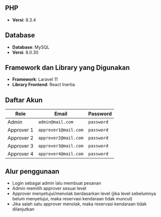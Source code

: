 ## PHP

-   **Versi**: 8.3.4

## Database

-   **Database**: MySQL
-   **Versi**: 8.0.30

## Framework dan Library yang Digunakan

-   **Framework**: Laravel 11
-   **Library Frontend**: React Inertia

## Daftar Akun

| Role       | Email                | Password   |
| ---------- | -------------------- | ---------- |
| Admin      | `admin@mail.com`     | `password` |
| Approver 1 | `approver1@mail.com` | `password` |
| Approver 2 | `approver2@mail.com` | `password` |
| Approver 3 | `approver3@mail.com` | `password` |
| Approver 4 | `approver4@mail.com` | `password` |

## Alur penggunaan

-   Login sebagai admin lalu membuat pesanan
-   Admin memilih approver sesuai level
-   Approver menyetujui/menolak berdasarkan level (jika level sebelumnya belum menyetujui, maka reservasi kendaraan tidak muncul)
-   Jika salah satu approver menolak, maka reservasi kendaraan tidak dilanjutkan
